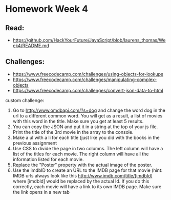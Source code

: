 # Homework Week 4

## Read:
- https://github.com/HackYourFuture/JavaScript/blob/laurens_thomas/Week4/README.md

## Challenges:
- https://www.freecodecamp.com/challenges/using-objects-for-lookups
- https://www.freecodecamp.com/challenges/manipulating-complex-objects
- https://www.freecodecamp.com/challenges/convert-json-data-to-html

custom challenge:
1. Go to http://www.omdbapi.com/?s=dog and change the word dog in the url to a different common word. You will get as a result, a list of movies with this word in the title. Make sure you get at least 5 results.
2. You can copy the JSON and put it in a string at the top of your js file. Print the title of the 3rd movie in the array to the console.
3. Make a ul with a li for each title (just like you did with the books in the previous assignment
4. Use CSS to divide the page in two columns. The left column will have a list of the titles for each movie. The right column will have all the information listed for each movie.
5. Replace the "Poster" property with the actual image of the poster.
6. Use the imdbID to create an URL to the IMDB page for that movie (hint: IMDB urls always look like this http://www.imdb.com/title/[imdbId] where [imdbId] would be replaced by the actual Id. If you do this correctly, each movie will have a link to its own IMDB page. Make sure the link opens in a new tab
